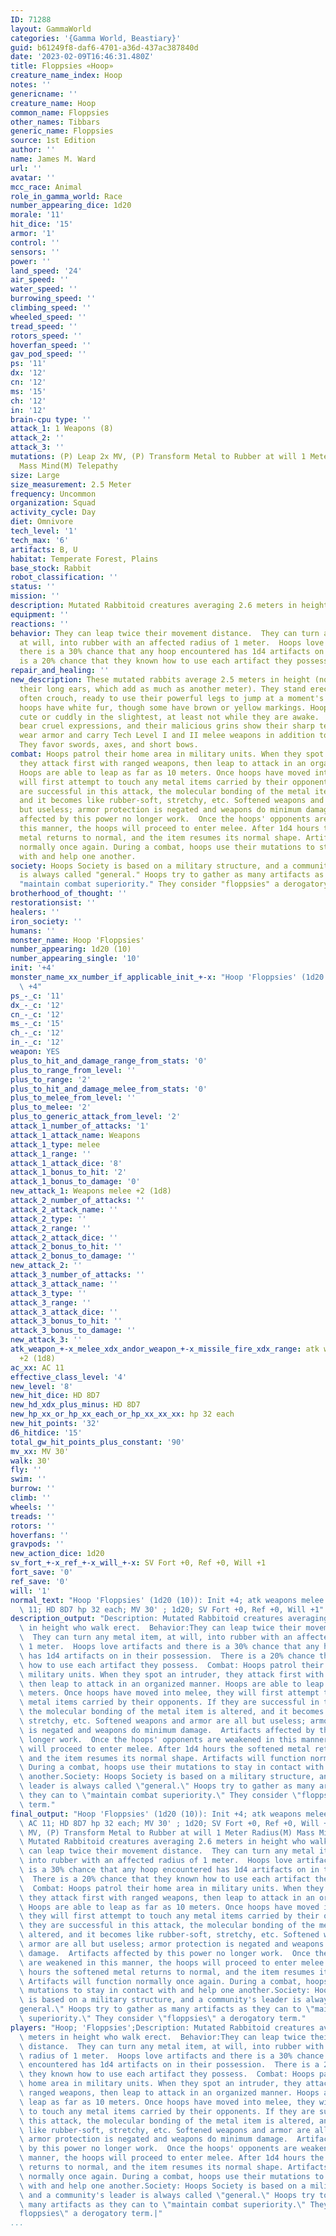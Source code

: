 ```yaml
---
ID: 71288
layout: GammaWorld
categories: '{Gamma World, Beastiary}'
guid: b61249f8-daf6-4701-a36d-437ac387840d
date: '2023-02-09T16:46:31.480Z'
title: Floppsies «Hoop»
creature_name_index: Hoop
notes: ''
genericname: ''
creature_name: Hoop
common_name: Floppsies
other_names: Tibbars
generic_name: Floppsies
source: 1st Edition
author: ''
name: James M. Ward
url: ''
avatar: ''
mcc_race: Animal
role_in_gamma_world: Race
number_appearing_dice: 1d20
morale: '11'
hit_dice: '15'
armor: '1'
control: ''
sensors: ''
power: ''
land_speed: '24'
air_speed: ''
water_speed: ''
burrowing_speed: ''
climbing_speed: ''
wheeled_speed: ''
tread_speed: ''
rotors_speed: ''
hoverfan_speed: ''
gav_pod_speed: ''
ps: '11'
dx: '12'
cn: '12'
ms: '15'
ch: '12'
in: '12'
brain-cpu type: ''
attack_1: 1 Weapons (8)
attack_2: ''
attack_3: ''
mutations: (P) Leap 2x MV, (P) Transform Metal to Rubber at will 1 Meter Radius(M)
  Mass Mind(M) Telepathy
size: Large
size_measurement: 2.5 Meter
frequency: Uncommon
organization: Squad
activity_cycle: Day
diet: Omnivore
tech_level: '1'
tech_max: '6'
artifacts: B, U
habitat: Temperate Forest, Plains
base_stock: Rabbit
robot_classification: ''
status: ''
mission: ''
description: Mutated Rabbitoid creatures averaging 2.6 meters in height who walk erect.
equipment: ''
reactions: ''
behavior: They can leap twice their movement distance.  They can turn any metal item,
  at will, into rubber with an affected radius of 1 meter.  Hoops love artifacts and
  there is a 30% chance that any hoop encountered has 1d4 artifacts on in their possession.  There
  is a 20% chance that they known how to use each artifact they possess.
repair_and_healing: ''
new_description: These mutated rabbits average 2.5 meters in height (not counting
  their long ears, which add as much as another meter). They stand erect, though they
  often crouch, ready to use their powerful legs to jump at a moment's notice. Most
  hoops have white fur, though some have brown or yellow markings. Hoops do not look
  cute or cuddly in the slightest, at least not while they are awake.  They usually
  bear cruel expressions, and their malicious grins show their sharp teeth. Hoops
  wear armor and carry Tech Level I and II melee weapons in addition to their artifacts.
  They favor swords, axes, and short bows.
combat: Hoops patrol their home area in military units. When they spot an intruder,
  they attack first with ranged weapons, then leap to attack in an organized manner.
  Hoops are able to leap as far as 10 meters. Once hoops have moved into melee, they
  will first attempt to touch any metal items carried by their opponents. If they
  are successful in this attack, the molecular bonding of the metal item is altered,
  and it becomes like rubber-soft, stretchy, etc. Softened weapons and armor are all
  but useless; armor protection is negated and weapons do minimum damage.  Artifacts
  affected by this power no longer work.  Once the hoops' opponents are weakened in
  this manner, the hoops will proceed to enter melee. After 1d4 hours the softened
  metal returns to normal, and the item resumes its normal shape. Artifacts will function
  normally once again. During a combat, hoops use their mutations to stay in contact
  with and help one another.
society: Hoops Society is based on a military structure, and a community's leader
  is always called "general." Hoops try to gather as many artifacts as they can to
  "maintain combat superiority." They consider "floppsies" a derogatory term.
brotherhood_of_thought: ''
restorationsist: ''
healers: ''
iron_society: ''
humans: ''
monster_name: Hoop 'Floppsies'
number_appearing: 1d20 (10)
number_appearing_single: '10'
init: '+4'
monster_name_xx_number_if_applicable_init_+-x: "Hoop 'Floppsies' (1d20 (10)): Init\
  \ +4"
ps_-_c: '11'
dx_-_c: '12'
cn_-_c: '12'
ms_-_c: '15'
ch_-_c: '12'
in_-_c: '12'
weapon: YES
plus_to_hit_and_damage_range_from_stats: '0'
plus_to_range_from_level: ''
plus_to_range: '2'
plus_to_hit_and_damage_melee_from_stats: '0'
plus_to_melee_from_level: ''
plus_to_melee: '2'
plus_to_generic_attack_from_level: '2'
attack_1_number_of_attacks: '1'
attack_1_attack_name: Weapons
attack_1_type: melee
attack_1_range: ''
attack_1_attack_dice: '8'
attack_1_bonus_to_hit: '2'
attack_1_bonus_to_damage: '0'
new_attack_1: Weapons melee +2 (1d8)
attack_2_number_of_attacks: ''
attack_2_attack_name: ''
attack_2_type: ''
attack_2_range: ''
attack_2_attack_dice: ''
attack_2_bonus_to_hit: ''
attack_2_bonus_to_damage: ''
new_attack_2: ''
attack_3_number_of_attacks: ''
attack_3_attack_name: ''
attack_3_type: ''
attack_3_range: ''
attack_3_attack_dice: ''
attack_3_bonus_to_hit: ''
attack_3_bonus_to_damage: ''
new_attack_3: ''
atk_weapon_+-x_melee_xdx_andor_weapon_+-x_missile_fire_xdx_range: atk weapons melee
  +2 (1d8)
ac_xx: AC 11
effective_class_level: '4'
new_level: '8'
new_hit_dice: HD 8D7
new_hd_xdx_plus_minus: HD 8D7
new_hp_xx_or_hp_xx_each_or_hp_xx_xx_xx: hp 32 each
new_hit_points: '32'
d6_hitdice: '15'
total_gw_hit_points_plus_constant: '90'
mv_xx: MV 30'
walk: 30'
fly: ''
swim: ''
burrow: ''
climb: ''
wheels: ''
treads: ''
rotors: ''
hoverfans: ''
gravpods: ''
new_action_dice: 1d20
sv_fort_+-x_ref_+-x_will_+-x: SV Fort +0, Ref +0, Will +1
fort_save: '0'
ref_save: '0'
will: '1'
normal_text: "Hoop 'Floppsies' (1d20 (10)): Init +4; atk weapons melee +2 (1d8); AC\
  \ 11; HD 8D7 hp 32 each; MV 30' ; 1d20; SV Fort +0, Ref +0, Will +1"
description_output: "Description: Mutated Rabbitoid creatures averaging 2.6 meters\
  \ in height who walk erect.  Behavior:They can leap twice their movement distance.\
  \  They can turn any metal item, at will, into rubber with an affected radius of\
  \ 1 meter.  Hoops love artifacts and there is a 30% chance that any hoop encountered\
  \ has 1d4 artifacts on in their possession.  There is a 20% chance that they known\
  \ how to use each artifact they possess.  Combat: Hoops patrol their home area in\
  \ military units. When they spot an intruder, they attack first with ranged weapons,\
  \ then leap to attack in an organized manner. Hoops are able to leap as far as 10\
  \ meters. Once hoops have moved into melee, they will first attempt to touch any\
  \ metal items carried by their opponents. If they are successful in this attack,\
  \ the molecular bonding of the metal item is altered, and it becomes like rubber-soft,\
  \ stretchy, etc. Softened weapons and armor are all but useless; armor protection\
  \ is negated and weapons do minimum damage.  Artifacts affected by this power no\
  \ longer work.  Once the hoops' opponents are weakened in this manner, the hoops\
  \ will proceed to enter melee. After 1d4 hours the softened metal returns to normal,\
  \ and the item resumes its normal shape. Artifacts will function normally once again.\
  \ During a combat, hoops use their mutations to stay in contact with and help one\
  \ another.Society: Hoops Society is based on a military structure, and a community's\
  \ leader is always called \"general.\" Hoops try to gather as many artifacts as\
  \ they can to \"maintain combat superiority.\" They consider \"floppsies\" a derogatory\
  \ term."
final_output: "Hoop 'Floppsies' (1d20 (10)): Init +4; atk weapons melee +2 (1d8);\
  \ AC 11; HD 8D7 hp 32 each; MV 30' ; 1d20; SV Fort +0, Ref +0, Will +1(P) Leap 2x\
  \ MV, (P) Transform Metal to Rubber at will 1 Meter Radius(M) Mass Mind(M) TelepathyDescription:\
  \ Mutated Rabbitoid creatures averaging 2.6 meters in height who walk erect.  Behavior:They\
  \ can leap twice their movement distance.  They can turn any metal item, at will,\
  \ into rubber with an affected radius of 1 meter.  Hoops love artifacts and there\
  \ is a 30% chance that any hoop encountered has 1d4 artifacts on in their possession.\
  \  There is a 20% chance that they known how to use each artifact they possess.\
  \  Combat: Hoops patrol their home area in military units. When they spot an intruder,\
  \ they attack first with ranged weapons, then leap to attack in an organized manner.\
  \ Hoops are able to leap as far as 10 meters. Once hoops have moved into melee,\
  \ they will first attempt to touch any metal items carried by their opponents. If\
  \ they are successful in this attack, the molecular bonding of the metal item is\
  \ altered, and it becomes like rubber-soft, stretchy, etc. Softened weapons and\
  \ armor are all but useless; armor protection is negated and weapons do minimum\
  \ damage.  Artifacts affected by this power no longer work.  Once the hoops' opponents\
  \ are weakened in this manner, the hoops will proceed to enter melee. After 1d4\
  \ hours the softened metal returns to normal, and the item resumes its normal shape.\
  \ Artifacts will function normally once again. During a combat, hoops use their\
  \ mutations to stay in contact with and help one another.Society: Hoops Society\
  \ is based on a military structure, and a community's leader is always called \"\
  general.\" Hoops try to gather as many artifacts as they can to \"maintain combat\
  \ superiority.\" They consider \"floppsies\" a derogatory term."
players: "Hoop; 'Floppsies';Description: Mutated Rabbitoid creatures averaging 2.6\
  \ meters in height who walk erect.  Behavior:They can leap twice their movement\
  \ distance.  They can turn any metal item, at will, into rubber with an affected\
  \ radius of 1 meter.  Hoops love artifacts and there is a 30% chance that any hoop\
  \ encountered has 1d4 artifacts on in their possession.  There is a 20% chance that\
  \ they known how to use each artifact they possess.  Combat: Hoops patrol their\
  \ home area in military units. When they spot an intruder, they attack first with\
  \ ranged weapons, then leap to attack in an organized manner. Hoops are able to\
  \ leap as far as 10 meters. Once hoops have moved into melee, they will first attempt\
  \ to touch any metal items carried by their opponents. If they are successful in\
  \ this attack, the molecular bonding of the metal item is altered, and it becomes\
  \ like rubber-soft, stretchy, etc. Softened weapons and armor are all but useless;\
  \ armor protection is negated and weapons do minimum damage.  Artifacts affected\
  \ by this power no longer work.  Once the hoops' opponents are weakened in this\
  \ manner, the hoops will proceed to enter melee. After 1d4 hours the softened metal\
  \ returns to normal, and the item resumes its normal shape. Artifacts will function\
  \ normally once again. During a combat, hoops use their mutations to stay in contact\
  \ with and help one another.Society: Hoops Society is based on a military structure,\
  \ and a community's leader is always called \"general.\" Hoops try to gather as\
  \ many artifacts as they can to \"maintain combat superiority.\" They consider \"\
  floppsies\" a derogatory term.|"
...
```

